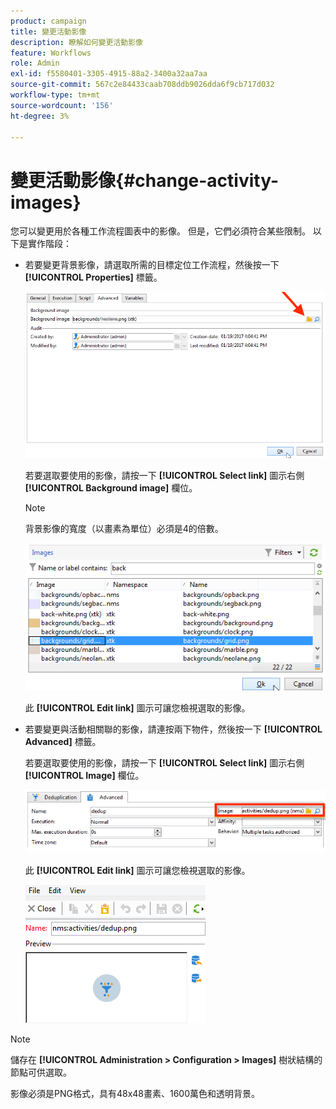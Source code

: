 ```yaml
---
product: campaign
title: 變更活動影像
description: 瞭解如何變更活動影像
feature: Workflows
role: Admin
exl-id: f5580401-3305-4915-88a2-3400a32aa7aa
source-git-commit: 567c2e84433caab708ddb9026dda6f9cb717d032
workflow-type: tm+mt
source-wordcount: '156'
ht-degree: 3%

---
```


# 變更活動影像{#change-activity-images}



您可以變更用於各種工作流程圖表中的影像。 但是，它們必須符合某些限制。 以下是實作階段：

* 若要變更背景影像，請選取所需的目標定位工作流程，然後按一下 **[!UICONTROL Properties]** 標籤。

  ![](assets/s_user_segmentation_properties_tab.png)

  若要選取要使用的影像，請按一下 **[!UICONTROL Select link]** 圖示右側 **[!UICONTROL Background image]** 欄位。

  >[!NOTE]
  >
  >背景影像的寬度（以畫素為單位）必須是4的倍數。

  ![](assets/s_user_segmentation_background_select.png)

  此 **[!UICONTROL Edit link]** 圖示可讓您檢視選取的影像。

* 若要變更與活動相關聯的影像，請連按兩下物件，然後按一下 **[!UICONTROL Advanced]** 標籤。

  若要選取要使用的影像，請按一下 **[!UICONTROL Select link]** 圖示右側 **[!UICONTROL Image]** 欄位。

  ![](assets/s_user_segmentation_activity_image.png)

  此 **[!UICONTROL Edit link]** 圖示可讓您檢視選取的影像。

  ![](assets/s_user_segmentation_activity_image_select.png)

>[!NOTE]
>
>儲存在 **[!UICONTROL Administration > Configuration > Images]** 樹狀結構的節點可供選取。
>  
>影像必須是PNG格式，具有48x48畫素、1600萬色和透明背景。
